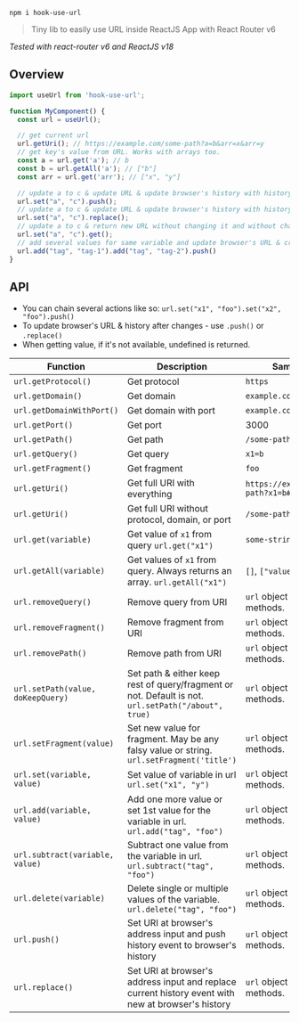 `npm i hook-use-url`

> Tiny lib to easily use URL inside ReactJS App with React Router v6

_Tested with react-router v6 and ReactJS v18_

## Overview

```jsx
import useUrl from 'hook-use-url';

function MyComponent() {
  const url = useUrl();

  // get current url
  url.getUri(); // https://example.com/some-path?a=b&arr=x&arr=y
  // get key's value from URL. Works with arrays too.
  const a = url.get('a'); // b
  const b = url.getAll('a'); // ["b"]
  const arr = url.get('arr'); // ["x", "y"]

  // update a to c & update URL & update browser's history with history.push
  url.set("a", "c").push();
  // update a to c & update URL & update browser's history with history.replace
  url.set("a", "c").replace();
  // update a to c & return new URL without changing it and without changing browser's history
  url.set("a", "c").get();
  // add several values for same variable and update browser's URL & create new history event
  url.add("tag", "tag-1").add("tag", "tag-2").push()
}
```

## API

- You can chain several actions like so: `url.set("x1", "foo").set("x2", "foo").push()`
- To update browser's URL & history after changes - use `.push()` or `.replace()`
- When getting value, if it's not available, undefined is returned.

| Function                          | Description                                                                                         | Sample Output                             |
|-----------------------------------|-----------------------------------------------------------------------------------------------------|-------------------------------------------|
| `url.getProtocol()`               | Get protocol                                                                                        | `https`                                   |
| `url.getDomain()`                 | Get domain                                                                                          | `example.com`                             |
| `url.getDomainWithPort()`         | Get domain with port                                                                                | `example.com:3000`                        |
| `url.getPort()`                   | Get port                                                                                            | 3000                                      | 
| `url.getPath()`                   | Get path                                                                                            | `/some-path`                              |
| `url.getQuery()`                  | Get query                                                                                           | `x1=b`                                    |
| `url.getFragment()`               | Get fragment                                                                                        | `foo`                                     |
| `url.getUri()`                    | Get full URI with everything                                                                        | `https://example.come/some-path?x1=b#foo` |
| `url.getUri()`                    | Get full URI without protocol, domain, or port                                                      | `/some-path?x1=b#foo`                     |
| `url.get(variable)`               | Get value of `x1` from query `url.get("x1")`                                                        | `some-string-value`                       |
| `url.getAll(variable)`            | Get values of `x1` from query. Always returns an array. `url.getAll("x1")`                          | `[]`, `["value"]`, `["a", "b"]`            |
| `url.removeQuery()`               | Remove query from URI                                                                               | `url` object to chain more methods.       | 
| `url.removeFragment()`            | Remove fragment from URI                                                                            | `url` object to chain more methods.       | 
| `url.removePath()`                | Remove path from URI                                                                                | `url` object to chain more methods.       | 
| `url.setPath(value, doKeepQuery)` | Set path & either keep rest of query/fragment or not. Default is not. `url.setPath("/about", true)` | `url` object to chain more methods.       | 
| `url.setFragment(value)`          | Set new value for fragment. May be any falsy value or string. `url.setFragment('title')`            | `url` object to chain more methods.       | 
| `url.set(variable, value)`        | Set value of variable in url `url.set("x1", "y")`                                                   | `url` object to chain more methods.       | 
| `url.add(variable, value)`        | Add one more value or set 1st value for the variable in url. `url.add("tag", "foo")`                | `url` object to chain more methods.       | 
| `url.subtract(variable, value)`   | Subtract one value from the variable in url. `url.subtract("tag", "foo")`                           | `url` object to chain more methods.       | 
| `url.delete(variable)`            | Delete single or multiple values of the variable. `url.delete("tag", "foo")`                        | `url` object to chain more methods.       | 
| `url.push()`                      | Set URI at browser's address input and push history event to browser's history                      | `url` object to chain more methods.       | 
| `url.replace()`                   | Set URI at browser's address input and replace current history event with new at browser's history  | `url` object to chain more methods.       |


